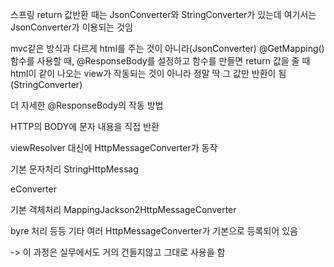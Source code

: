 스프링 return 값반환 때는 JsonConverter와 StringConverter가 있는데 여기서는 JsonConverter가 이용되는 것임

mvc같은 방식과 다르게 html를 주는 것이 아니라(JsonConverter) @GetMapping() 함수를 사용할 때, @ResponseBody를 설정하고 함수를 만들면 return 값을 줄 때 html이 같이 나오는 view가 작동되는 것이 아니라 정말 딱 그 값만 반환이 됨(StringConverter)

더 자세한 @ResponseBody의 작동 방법

HTTP의 BODY에 문자 내용을 직접 반환

viewResolver 대신에 HttpMessageConverter가 동작

기본 문자처리 StringHttpMessag

eConverter

기본 객체처리 MappingJackson2HttpMessageConverter

byre 처리 등등 기타 여러 HttpMessageConverter가 기본으로 등록되어 있음

-> 이 과정은 실무에서도 거의 건들지않고 그대로 사용을 함
